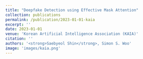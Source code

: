 ```yaml
---
title: "Deepfake Detection using Effective Mask Attention"
collection: publications
permalink: /publication/2023-01-01-kaia
excerpt: ''
date: 2023-01-01
venue: 'Korean Artificial Intelligence Association (KAIA)'
citation: ''
authors: '<strong>Saebyeol Shin</strong>, Simon S. Woo'
image: 'images/kaia.png'
---
```


